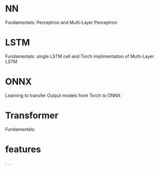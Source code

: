 # NN

Fundamentals: Perceptron and Multi-Layer Perceptron

# LSTM

Fundamentals: single LSTM cell and Torch implimentation of Multi-Layer LSTM

# ONNX

Learning to transfer Output models from Torch to ONNX

# Transformer 

Fundamentals: 

# features 

. . . 
